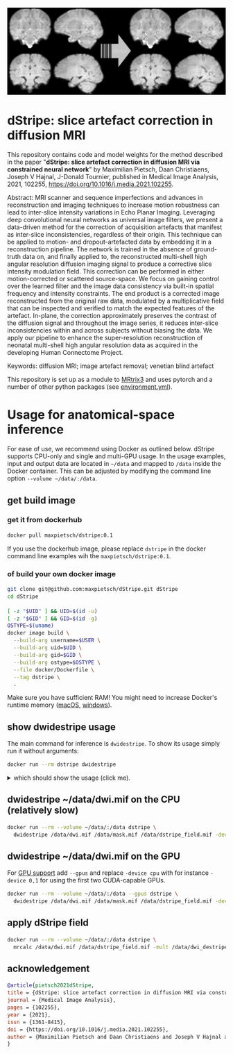 ![](graphical_abstract.png)

# dStripe: slice artefact correction in diffusion MRI

This repository contains code and model weights for the method described in the paper
"**dStripe: slice artefact correction in diffusion MRI via constrained neural network**" by
Maximilian Pietsch, Daan Christiaens, Joseph V Hajnal, J-Donald Tournier, published in 
Medical Image Analysis, 2021, 102255, https://doi.org/10.1016/j.media.2021.102255.

Abstract: MRI scanner and sequence imperfections and advances in reconstruction and imaging techniques to increase motion robustness can lead to inter-slice intensity variations in Echo Planar Imaging. Leveraging deep convolutional neural networks as universal image filters, we present a data-driven method for the correction of acquisition artefacts that manifest as inter-slice inconsistencies, regardless of their origin. This technique can be applied to motion- and dropout-artefacted data by embedding it in a reconstruction pipeline. The network is trained in the absence of ground-truth data on, and finally applied to, the reconstructed multi-shell high angular resolution diffusion imaging signal to produce a corrective slice intensity modulation field. This correction can be performed in either motion-corrected or scattered source-space. We focus on gaining control over the learned filter and the image data consistency via built-in spatial frequency and intensity constraints. The end product is a corrected image reconstructed from the original raw data, modulated by a multiplicative field that can be inspected and verified to match the expected features of the artefact. In-plane, the correction approximately preserves the contrast of the diffusion signal and throughout the image series, it reduces inter-slice inconsistencies within and across subjects without biasing the data. We apply our pipeline to enhance the super-resolution reconstruction of neonatal multi-shell high angular resolution data as acquired in the developing Human Connectome Project.

Keywords: diffusion MRI; image artefact removal; venetian blind artefact

This repository is set up as a module to [MRtrix3](https://www.mrtrix.org/) and uses pytorch and a number of other python packages (see [environment.yml](environment.yml)).

# Usage for anatomical-space inference

For ease of use, we recommend using Docker as outlined below. dStripe supports CPU-only and single and multi-GPU usage. In the usage examples, input and output data are located in `~/data` and mapped to `/data` inside the Docker container. This can be adjusted by modifying the command line option `--volume ~/data/:/data`.

## get build image

### get it from dockerhub 


```bash
docker pull maxpietsch/dstripe:0.1
```

If you use the dockerhub image, please replace `dstripe` in the docker command line examples wih the `maxpietsch/dstripe:0.1`.


### of build your own docker image 

```bash
git clone git@github.com:maxpietsch/dStripe.git dStripe
cd dStripe

[ -z "$UID" ] && UID=$(id -u)
[ -z "$GID" ] && GID=$(id -g)
OSTYPE=$(uname)
docker image build \
  --build-arg username=$USER \
  --build-arg uid=$UID \
  --build-arg gid=$GID \
  --build-arg ostype=$OSTYPE \
  --file docker/Dockerfile \
  --tag dstripe \
  .
```

Make sure you have sufficient RAM! You might need to increase Docker's runtime memory ([macOS](https://docs.docker.com/docker-for-mac/#memory), [windows](https://docs.docker.com/docker-for-windows/#advanced)).

## show dwidestripe usage

The main command for inference is `dwidestripe`. To show its usage simply run it without arguments:

```bash
docker run --rm dstripe dwidestripe
```

<details><summary>which should show the usage (click me).</summary>
<p>
  
```
Version fa78d464                   dwidestripe
using MRtrix3 3.0.1

     dwidestripe: external MRtrix3 project

SYNOPSIS

     Correct slice modulation artefacts in a DWI series image

USAGE

     dwidestripe [ options ] input mask output

        input        The input diffusion MRI series

        mask         mask

        output       The output intensity modulation field

DESCRIPTION

     part of dStripe. output: multiplicative modulation field

EXAMPLE USAGES

     Compute the modulation field:
       $ dwidestripe dwi.mif field.mif

OPTIONS

  -corrected CORRECTED
     The corrected DWI image series

Options for importing the diffusion gradient table

  -grad GRAD
     Provide the diffusion gradient table in MRtrix format

  -fslgrad bvecs bvals
     Provide the diffusion gradient table in FSL bvecs/bvals format
  
Model options

  -model
     json defining model parameters, default:
     /home/mp/dStripe/models/dstripe_2019_07_03-31_v2.pth.tar.json

  -checkpoint CHECKPOINT
     load specific model checkpoint

  -device
     device: "cpu" or comma separated GPU number, default: 0

  -batch_size INT
     batch_size, default: 1

  -butterworth_samples_cutoff FLOAT
     BW filter cutoff frequency, default: 0.65625

Additional standard options for Python scripts

  -nocleanup
     do not delete intermediate files during script execution, and do not delete
     scratch directory at script completion.

  -scratch /path/to/scratch/
     manually specify the path in which to generate the scratch directory.

  -continue <ScratchDir> <LastFile>
     continue the script from a previous execution; must provide the scratch
     directory path, and the name of the last successfully-generated file.

Standard options

  -info
     display information messages.

  -quiet
     do not display information messages or progress status. Alternatively, this
     can be achieved by setting the MRTRIX_QUIET environment variable to a non-
     empty string.

  -debug
     display debugging messages.

  -force
     force overwrite of output files.

  -nthreads number
     use this number of threads in multi-threaded applications (set to 0 to
     disable multi-threading).

  -config key value  (multiple uses permitted)
     temporarily set the value of an MRtrix config file entry.

  -help
     display this information page and exit.

  -version
     display version information and exit.

AUTHOR
     Max Pietsch (maximilian.pietsch@kcl.ac.uk)

COPYRIGHT
     Copyright (c) 2008-2020 the MRtrix3 contributors.  This Source Code Form is
     subject to the terms of the Mozilla Public License, v. 2.0. If a copy of
     the MPL was not distributed with this file, You can obtain one at
     http://mozilla.org/MPL/2.0/.  Covered Software is provided under this
     License on an "as is" basis, without warranty of any kind, either
     expressed, implied, or statutory, including, without limitation, warranties
     that the Covered Software is free of defects, merchantable, fit for a
     particular purpose or non-infringing. See the Mozilla Public License v. 2.0
     for more details.  For more details, see http://www.mrtrix.org/.

REFERENCES

     Maximilian Pietsch, Daan Christiaens, Joseph V Hajnal, J-Donald Tournier,
     dStripe: slice artefact correction in diffusion MRI via constrained neural
     network Medical Image Analysis, 2021, 102255
  
     Tournier, J.-D.; Smith, R. E.; Raffelt, D.; Tabbara, R.; Dhollander, T.;
     Pietsch, M.; Christiaens, D.; Jeurissen, B.; Yeh, C.-H. & Connelly, A.
     MRtrix3: A fast, flexible and open software framework for medical image
     processing and visualisation. NeuroImage, 2019, 202, 116137

```
  
</p>
</details>



## dwidestripe ~/data/dwi.mif on the CPU (relatively slow)

```bash
docker run --rm --volume ~/data/:/data dstripe \
  dwidestripe /data/dwi.mif /data/mask.mif /data/dstripe_field.mif -device cpu
```

## dwidestripe ~/data/dwi.mif on the GPU

For [GPU support](https://docs.docker.com/config/containers/resource_constraints/) add `--gpus` and replace `-device cpu` with for instance `-device 0,1` for using the first two CUDA-capable GPUs.

```bash
docker run --rm --volume ~/data/:/data --gpus dstripe \
  dwidestripe /data/dwi.mif /data/mask.mif /data/dstripe_field.mif -device 0,1
```

## apply dStripe field

```bash
docker run --rm --volume ~/data/:/data dstripe \
  mrcalc /data/dwi.mif /data/dstripe_field.mif -mult /data/dwi_destriped.mif
```

## acknowledgement

```bibtex
@article{pietsch2021dStripe,
title = {dStripe: slice artefact correction in diffusion MRI via constrained neural network},
journal = {Medical Image Analysis},
pages = {102255},
year = {2021},
issn = {1361-8415},
doi = {https://doi.org/10.1016/j.media.2021.102255},
author = {Maximilian Pietsch and Daan Christiaens and Joseph V Hajnal and J-Donald Tournier}
}
```
